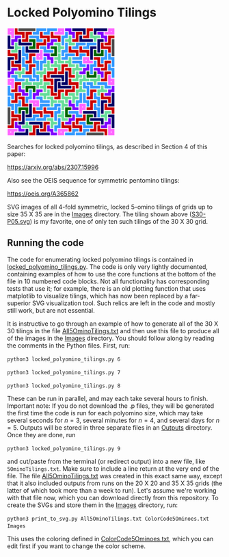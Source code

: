 # Locked Polyomino Tilings

<img src="https://github.com/jtuckerfoltz/LockedPolyominoTilings/blob/main/Images/S30-P05.svg" width=50% height=50%>

Searches for locked polyomino tilings, as described in Section 4 of this paper:

https://arxiv.org/abs/2307.15996

Also see the OEIS sequence for symmetric pentomino tilings:

https://oeis.org/A365862

SVG images of all 4-fold symmetric, locked 5-omino tilings of grids up to size 35 X 35 are in the [Images](https://github.com/jtuckerfoltz/LockedPolyominoTilings/tree/main/Images) directory. The tiling shown above ([S30-P05.svg](https://github.com/jtuckerfoltz/LockedPolyominoTilings/blob/main/Images/S30-P05.svg)) is my favorite, one of only ten such tilings of the 30 X 30 grid.

## Running the code

The code for enumerating locked polyomino tilings is contained in [locked_polyomino_tilings.py](https://github.com/jtuckerfoltz/LockedPolyominoTilings/tree/main/locked_polyomino_tilings.py). The code is only very lightly documented, containing examples of how to use the core functions at the bottom of the file in 10 numbered code blocks. Not all functionality has corresponding tests that use it; for example, there is an old plotting function that uses matplotlib to visualize tilings, which has now been replaced by a far-superior SVG visualization tool. Such relics are left in the code and mostly still work, but are not essential.

It is instructive to go through an example of how to generate all of the 30 X 30 tilings in the file [All5OminoTilings.txt](https://github.com/jtuckerfoltz/LockedPolyominoTilings/tree/main/All5OminoTilings.txt) and then use this file to produce all of the images in the [Images](https://github.com/jtuckerfoltz/LockedPolyominoTilings/tree/main/Images) directory. You should follow along by reading the comments in the Python files. First, run:

``python3 locked_polyomino_tilings.py 6``

``python3 locked_polyomino_tilings.py 7``

``python3 locked_polyomino_tilings.py 8``

These can be run in parallel, and may each take several hours to finish. Important note: If you do not download the .p files, they will be generated the first time the code is run for each polyomino size, which may take several seconds for $n = 3$, several minutes for $n = 4$, and several days for $n = 5$. Outputs will be stored in three separate files in an [Outputs](https://github.com/jtuckerfoltz/LockedPolyominoTilings/tree/main/Outputs) directory. Once they are done, run

``python3 locked_polyomino_tilings.py 9``

and cut/paste from the terminal (or redirect output) into a new file, like ``5OminoTilings.txt``. Make sure to include a line return at the very end of the file. The file [All5OminoTilings.txt](https://github.com/jtuckerfoltz/LockedPolyominoTilings/tree/main/All5OminoTilings.txt) was created in this exact same way, except that it also included outputs from runs on the 20 X 20 and 35 X 35 grids (the latter of which took more than a week to run). Let's assume we're working with that file now, which you can download directly from this repository. To create the SVGs and store them in the [Images](https://github.com/jtuckerfoltz/LockedPolyominoTilings/tree/main/Images) directory, run:

``python3 print_to_svg.py All5OminoTilings.txt ColorCode5Ominoes.txt Images``

This uses the coloring defined in [ColorCode5Ominoes.txt](https://github.com/jtuckerfoltz/LockedPolyominoTilings/tree/main/ColorCode5Ominoes.txt), which you can edit first if you want to change the color scheme.
